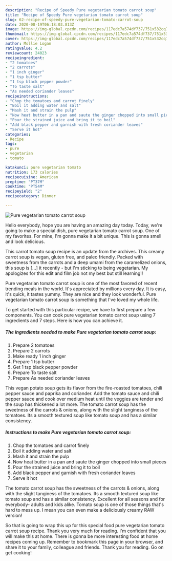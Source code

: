 ```yaml
---
description: "Recipe of Speedy Pure vegetarian tomato carrot soup"
title: "Recipe of Speedy Pure vegetarian tomato carrot soup"
slug: 62-recipe-of-speedy-pure-vegetarian-tomato-carrot-soup
date: 2020-08-19T06:18:03.813Z
image: https://img-global.cpcdn.com/recipes/117edc7a574df737/751x532cq70/pure-vegetarian-tomato-carrot-soup-recipe-main-photo.jpg
thumbnail: https://img-global.cpcdn.com/recipes/117edc7a574df737/751x532cq70/pure-vegetarian-tomato-carrot-soup-recipe-main-photo.jpg
cover: https://img-global.cpcdn.com/recipes/117edc7a574df737/751x532cq70/pure-vegetarian-tomato-carrot-soup-recipe-main-photo.jpg
author: Mollie Logan
ratingvalue: 4.2
reviewcount: 24023
recipeingredient:
- "2 tomatoes"
- "2 carrots"
- "1 inch ginger"
- "1 tsp butter"
- "1 tsp black pepper powder"
- "To taste salt"
- "As needed coriander leaves"
recipeinstructions:
- "Chop the tomatoes and carrot finely"
- "Boil it adding water and salt"
- "Mash it and strain the pulp"
- "Now heat butter in a pan and saute the ginger chopped into small pieces"
- "Pour the strained juice and bring it to boil"
- "Add black pepper and garnish with fresh coriander leaves"
- "Serve it hot"
categories:
- Recipe
tags:
- pure
- vegetarian
- tomato

katakunci: pure vegetarian tomato 
nutrition: 173 calories
recipecuisine: American
preptime: "PT37M"
cooktime: "PT54M"
recipeyield: "2"
recipecategory: Dinner

---
```



![Pure vegetarian tomato carrot soup](https://img-global.cpcdn.com/recipes/117edc7a574df737/751x532cq70/pure-vegetarian-tomato-carrot-soup-recipe-main-photo.jpg)

Hello everybody, hope you are having an amazing day today. Today, we're going to make a special dish, pure vegetarian tomato carrot soup. One of my favorites. For mine, I'm gonna make it a bit unique. This is gonna smell and look delicious.

This carrot tomato soup recipe is an update from the archives. This creamy carrot soup is vegan, gluten free, and paleo friendly. Packed with sweetness from the carrots and a deep umami from the caramelized onions, this soup is […] it recently - but I&#39;m sticking to being vegetarian. My apologizes for this edit and film job not my best but still learning!!

Pure vegetarian tomato carrot soup is one of the most favored of recent trending meals in the world. It's appreciated by millions every day. It is easy, it's quick, it tastes yummy. They are nice and they look wonderful. Pure vegetarian tomato carrot soup is something that I've loved my whole life.


To get started with this particular recipe, we have to first prepare a few components. You can cook pure vegetarian tomato carrot soup using 7 ingredients and 7 steps. Here is how you can achieve it.

<!--inarticleads1-->

##### The ingredients needed to make Pure vegetarian tomato carrot soup:

1. Prepare 2 tomatoes
1. Prepare 2 carrots
1. Make ready 1 inch ginger
1. Prepare 1 tsp butter
1. Get 1 tsp black pepper powder
1. Prepare To taste salt
1. Prepare As needed coriander leaves


This vegan potato soup gets its flavor from the fire-roasted tomatoes, chili pepper sauce and paprika and coriander. Add the tomato sauce and chili pepper sauce and cook over medium heat until the veggies are tender and the soup has thickened a lot more. The tomato carrot soup has the sweetness of the carrots &amp; onions, along with the slight tanginess of the tomatoes. Its a smooth textured soup like tomato soup and has a similar consistency. 

<!--inarticleads2-->

##### Instructions to make Pure vegetarian tomato carrot soup:

1. Chop the tomatoes and carrot finely
1. Boil it adding water and salt
1. Mash it and strain the pulp
1. Now heat butter in a pan and saute the ginger chopped into small pieces
1. Pour the strained juice and bring it to boil
1. Add black pepper and garnish with fresh coriander leaves
1. Serve it hot


The tomato carrot soup has the sweetness of the carrots &amp; onions, along with the slight tanginess of the tomatoes. Its a smooth textured soup like tomato soup and has a similar consistency. Excellent for all seasons and for everybody- adults and kids alike. Tomato soup is one of those things that&#39;s hard to mess up. I mean you can even make a deliciously creamy RAW version! 

So that is going to wrap this up for this special food pure vegetarian tomato carrot soup recipe. Thank you very much for reading. I'm confident that you will make this at home. There is gonna be more interesting food at home recipes coming up. Remember to bookmark this page in your browser, and share it to your family, colleague and friends. Thank you for reading. Go on get cooking!
